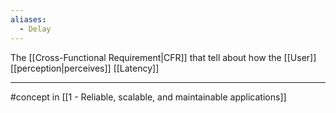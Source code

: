 ```yaml
---
aliases:
  - Delay
---
```

The [[Cross-Functional Requirement|CFR]] that tell about how the [[User]] [[perception|perceives]] [[Latency]]

---

#concept  in [[1 - Reliable, scalable, and maintainable applications]]